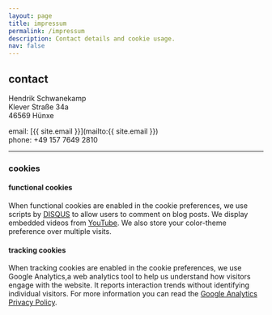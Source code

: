 ```yaml
---
layout: page
title: impressum
permalink: /impressum
description: Contact details and cookie usage.
nav: false
---
```


## contact
Hendrik Schwanekamp\
Klever Straße 34a\
46569 Hünxe

email: [{{ site.email }}](mailto:{{ site.email }})\
phone: +49 157 7649 2810

---
### cookies

#### functional cookies
When functional cookies are enabled in the cookie preferences, we use scripts by [DISQUS](https://disqus.com/) to allow users to comment on blog posts. We display embedded videos from [YouTube](https://www.youtube.com). We also store your color-theme preference over multiple visits.

#### tracking cookies
When tracking cookies are enabled in the cookie preferences, we use Google Analytics,a web analytics tool to help us understand how visitors engage with the website. It reports interaction trends without identifying individual visitors. For more information you can read the [Google Analytics Privacy Policy](http://www.google.com/analytics/learn/privacy.html).
